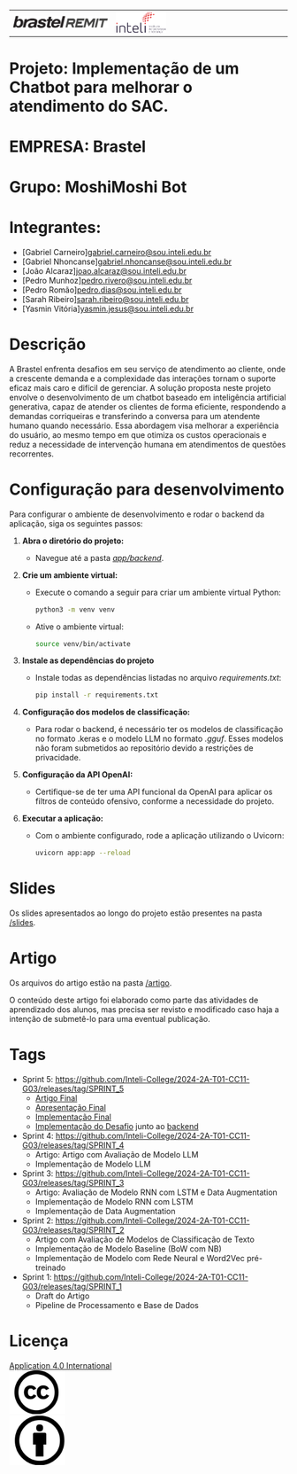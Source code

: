 <table>
<tr>
<td>
<a href= "https://www.btgpactual.com/"><img src="./artigo/imgs/brastel_remit_logo.png" alt="BTG Pactual" border="0" width="100%"></a>
</td>
<td><a href= "https://www.inteli.edu.br/"><img src="./logo-inteli.png" alt="Inteli - Instituto de Tecnologia e Liderança" border="0" width="30%"></a>
</td>
</tr>
</table>

# Projeto: Implementação de um Chatbot para melhorar o atendimento do SAC.

# EMPRESA: Brastel

# Grupo: MoshiMoshi Bot

# Integrantes:

* [Gabriel Carneiro]<gabriel.carneiro@sou.inteli.edu.br>
* [Gabriel Nhoncanse]<gabriel.nhoncanse@sou.inteli.edu.br>
* [João Alcaraz]<joao.alcaraz@sou.inteli.edu.br>
* [Pedro Munhoz]<pedro.rivero@sou.inteli.edu.br>
* [Pedro Romão]<pedro.dias@sou.inteli.edu.br>
* [Sarah Ribeiro]<sarah.ribeiro@sou.inteli.edu.br>
* [Yasmin Vitória]<yasmin.jesus@sou.inteli.edu.br>

# Descrição

A Brastel enfrenta desafios em seu serviço de atendimento ao cliente, onde a crescente demanda e a complexidade das interações tornam o suporte eficaz mais caro e difícil de gerenciar. A solução proposta neste projeto envolve o desenvolvimento de um chatbot baseado em inteligência artificial generativa, capaz de atender os clientes de forma eficiente, respondendo a demandas corriqueiras e transferindo a conversa para um atendente humano quando necessário. Essa abordagem visa melhorar a experiência do usuário, ao mesmo tempo em que otimiza os custos operacionais e reduz a necessidade de intervenção humana em atendimentos de questões recorrentes.   

# Configuração para desenvolvimento

Para configurar o ambiente de desenvolvimento e rodar o backend da aplicação, siga os seguintes passos:

1. **Abra o diretório do projeto:**
   - Navegue até a pasta *[app/backend](./app/backend/)*.

2. **Crie um ambiente virtual:**
   - Execute o comando a seguir para criar um ambiente virtual Python:
  
        ```bash
        python3 -m venv venv
        ```

    - Ative o ambiente virtual:
  
        ```bash
        source venv/bin/activate
        ```

3. **Instale as dependências do projeto**
   - Instale todas as dependências listadas no arquivo *requirements.txt*:

        ```bash
       pip install -r requirements.txt
        ```

4. **Configuração dos modelos de classificação:**
   - Para rodar o backend, é necessário ter os modelos de classificação no formato .keras e o modelo LLM no formato *.gguf*. Esses modelos não foram submetidos ao repositório devido a restrições de privacidade.

5. **Configuração da API OpenAI:**
    - Certifique-se de ter uma API funcional da OpenAI para aplicar os filtros de conteúdo ofensivo, conforme a necessidade do projeto.

6. **Executar a aplicação:**
   - Com o ambiente configurado, rode a aplicação utilizando o Uvicorn:

        ```bash
       uvicorn app:app --reload
        ```

# Slides

Os slides apresentados ao longo do projeto estão presentes na pasta [/slides](slides).

# Artigo

Os arquivos do artigo estão na pasta [/artigo](/artigo).

O conteúdo deste artigo foi elaborado como parte das atividades de aprendizado dos alunos, mas precisa ser revisto e modificado caso haja a intenção de submetê-lo para uma eventual publicação.

# Tags

* Sprint 5: https://github.com/Inteli-College/2024-2A-T01-CC11-G03/releases/tag/SPRINT_5 <br>
  * [Artigo Final](./artigo/)
  * [Apresentação Final](./slides/sprint%205/Apresentação%20FInal.pdf)
  * [Implementação Final](./notebooks/sprint%205/5%20-%20LLM/)
  * [Implementação do Desafio](./app/backend/desafio.md) junto ao [backend](./app/backend/) 
* Sprint 4: https://github.com/Inteli-College/2024-2A-T01-CC11-G03/releases/tag/SPRINT_4<br>
  * Artigo: Artigo com Avaliação de Modelo LLM
  * Implementação de Modelo LLM
* Sprint 3: https://github.com/Inteli-College/2024-2A-T01-CC11-G03/releases/tag/SPRINT_3<br>
  * Artigo: Avaliação de Modelo RNN com LSTM e Data Augmentation
  * Implementação de Modelo RNN com LSTM
  * Implementação de Data Augmentation
* Sprint 2: https://github.com/Inteli-College/2024-2A-T01-CC11-G03/releases/tag/SPRINT_2<br>
  * Artigo com Avaliação de Modelos de Classificação de Texto
  * Implementação de Modelo Baseline (BoW com NB)
  * Implementação de Modelo com Rede Neural e Word2Vec pré-treinado
* Sprint 1: https://github.com/Inteli-College/2024-2A-T01-CC11-G03/releases/tag/SPRINT_1
  * Draft do Artigo
  * Pipeline de Processamento e Base de Dados

# Licença

[Application 4.0 International](https://creativecommons.org/licenses/by/4.0/?ref=chooser-v1)<br>
<a><img src="./artigo/imgs/cc.png" alt="CC" border="0" width="20%"></a><br>
<a><img src="./artigo/imgs/pessoa.png" border="0" width="20%"></a><br>
